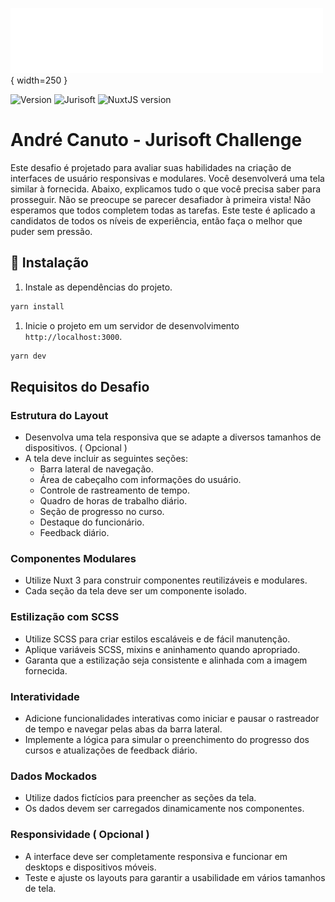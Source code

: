 ![Jurisoft](.github/jurisoft-logo.svg){ width=250 }

![Version](https://img.shields.io/badge/1.0.0-beta?label=version)
![Jurisoft](https://img.shields.io/badge/powered_by-Jurisoft-ff4a00)
![NuxtJS version](https://img.shields.io/badge/NuxtJS-3.9.3-00dc82?style=flat-square&logo=nuxt.js&logoColor=white)

# André Canuto - Jurisoft Challenge

Este desafio é projetado para avaliar suas habilidades na criação de interfaces de usuário responsivas e modulares. Você desenvolverá uma tela similar à fornecida. Abaixo, explicamos tudo o que você precisa saber para prosseguir. Não se preocupe se parecer desafiador à primeira vista! Não esperamos que todos completem todas as tarefas. Este teste é aplicado a candidatos de todos os níveis de experiência, então faça o melhor que puder sem pressão.

## 🚀 Instalação

1. Instale as dependências do projeto.

```bash
yarn install
```

1. Inicie o projeto em um servidor de desenvolvimento `http://localhost:3000`.

```bash
yarn dev
```

## Requisitos do Desafio

### Estrutura do Layout
- Desenvolva uma tela responsiva que se adapte a diversos tamanhos de dispositivos. ( Opcional )
- A tela deve incluir as seguintes seções:
  - Barra lateral de navegação.
  - Área de cabeçalho com informações do usuário.
  - Controle de rastreamento de tempo.
  - Quadro de horas de trabalho diário.
  - Seção de progresso no curso.
  - Destaque do funcionário.
  - Feedback diário.

### Componentes Modulares
- Utilize Nuxt 3 para construir componentes reutilizáveis e modulares.
- Cada seção da tela deve ser um componente isolado.

### Estilização com SCSS
- Utilize SCSS para criar estilos escaláveis e de fácil manutenção.
- Aplique variáveis SCSS, mixins e aninhamento quando apropriado.
- Garanta que a estilização seja consistente e alinhada com a imagem fornecida.

### Interatividade
- Adicione funcionalidades interativas como iniciar e pausar o rastreador de tempo e navegar pelas abas da barra lateral.
- Implemente a lógica para simular o preenchimento do progresso dos cursos e atualizações de feedback diário.

### Dados Mockados
- Utilize dados fictícios para preencher as seções da tela.
- Os dados devem ser carregados dinamicamente nos componentes.

### Responsividade ( Opcional )
- A interface deve ser completamente responsiva e funcionar em desktops e dispositivos móveis.
- Teste e ajuste os layouts para garantir a usabilidade em vários tamanhos de tela.